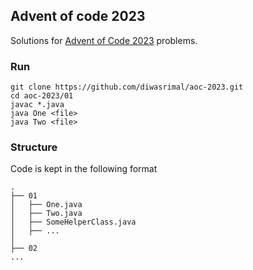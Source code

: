 ## Advent of code 2023

Solutions for [Advent of Code 2023](https://adventofcode.com/2023/) problems.

### Run
```console
git clone https://github.com/diwasrimal/aoc-2023.git
cd aoc-2023/01
javac *.java
java One <file>
java Two <file>
```

### Structure
Code is kept in the following format
```
.
├── 01
│   ├── One.java
│   ├── Two.java
│   ├── SomeHelperClass.java
│   ├── ...
│
├── 02
...
```
